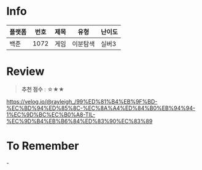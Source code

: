 # Info
|플랫폼|번호|제목|유형|난이도|
|----|----|----|----|----|
|백준|1072|게임|이분탐색|실버3|

# Review
> **추천 점수** : ☆★★

https://velog.io/@rayleigh_/99%ED%81%B4%EB%9F%BD-%EC%BD%94%ED%85%8C-%EC%8A%A4%ED%84%B0%EB%94%94-1%EC%9D%BC%EC%B0%A8-TIL-%EC%9D%B4%EB%B6%84%ED%83%90%EC%83%89

# To Remember
\-